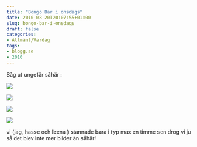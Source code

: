 ```yaml
---
title: "Bongo Bar i onsdags"
date: 2010-08-20T20:07:55+01:00
slug: bongo-bar-i-onsdags
draft: false
categories:
- Allmänt/Vardag
tags:
- blogg.se
- 2010
---
```

Såg ut ungefär såhär :  
  
![](/assets/images/blogg.se/dsc08770_103683135.jpg)  
  
  
![](https://cdn2.cdnme.se/cdn/9-1/701517/images/2010/dsc08772_103683167.jpg)  
  
  
![](/assets/images/blogg.se/dsc08773_103683216.jpg)  
  
  
  
![](https://cdn2.cdnme.se/cdn/9-1/701517/images/2010/dsc08774_103683243.jpg)  
  
  
vi (jag, hasse och leena ) stannade bara i typ max en timme sen drog vi ju så det blev inte mer bilder än såhär!